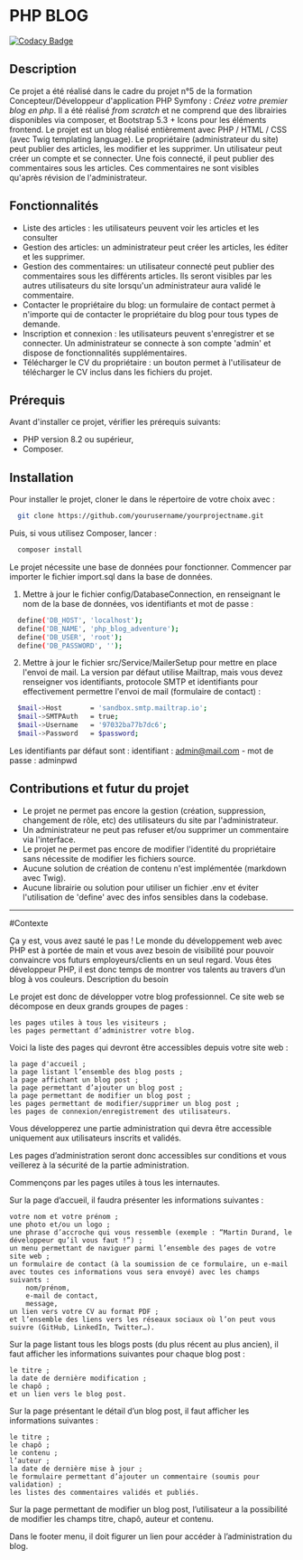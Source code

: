 # PHP BLOG

[![Codacy Badge](https://api.codacy.com/project/badge/Grade/fe3c23162fa84dcab255419c8bb108b7)](https://app.codacy.com/gh/njarach/php_blog_adventure?utm_source=github.com&utm_medium=referral&utm_content=njarach/php_blog_adventure&utm_campaign=Badge_Grade)

## Description

Ce projet a été réalisé dans le cadre du projet n°5 de la formation Concepteur/Développeur d'application PHP Symfony : _Créez votre premier blog en php_. Il a été réalisé _from scratch_ et ne comprend que des librairies disponibles via composer, et Bootstrap 5.3 + Icons pour les éléments frontend.
Le projet est un blog réalisé entièrement avec PHP / HTML / CSS (avec Twig templating language). Le propriétaire (administrateur du site) peut publier des articles, les modifier et les supprimer. Un utilisateur peut créer un compte et se connecter. 
Une fois connecté, il peut publier des commentaires sous les articles. Ces commentaires ne sont visibles qu'après révision de l'administrateur.

## Fonctionnalités

- Liste des articles : les utilisateurs peuvent voir les articles et les consulter
- Gestion des articles: un administrateur peut créer les articles, les éditer et les supprimer.
- Gestion des commentaires: un utilisateur connecté peut publier des commentaires sous les différents articles. Ils seront visibles par les autres utilisateurs du site lorsqu'un administrateur aura validé le commentaire.
- Contacter le propriétaire du blog: un formulaire de contact permet à n'importe qui de contacter le propriétaire du blog pour tous types de demande.
- Inscription et connexion : les utilisateurs peuvent s'enregistrer et se connecter. Un administrateur se connecte à son compte 'admin' et dispose de fonctionnalités supplémentaires.
- Télécharger le CV du propriétaire : un bouton permet à l'utilisateur de télécharger le CV inclus dans les fichiers du projet.

## Prérequis

Avant d'installer ce projet, vérifier les prérequis suivants:

- PHP version 8.2 ou supérieur, 
- Composer.

## Installation

Pour installer le projet, cloner le dans le répertoire de votre choix avec :
```bash
  git clone https://github.com/yourusername/yourprojectname.git
````

Puis, si vous utilisez Composer, lancer : 
```bash
  composer install
````

Le projet nécessite une base de données pour fonctionner. Commencer par importer le fichier import.sql dans la base de données. 

1. Mettre à jour le fichier config/DatabaseConnection, en renseignant le nom de la base de données, vos identifiants et mot de passe : 
````bash
  define('DB_HOST', 'localhost');
  define('DB_NAME', 'php_blog_adventure');
  define('DB_USER', 'root');
  define('DB_PASSWORD', '');
````
2. Mettre à jour le fichier src/Service/MailerSetup pour mettre en place l'envoi de mail. La version par défaut utilise Mailtrap, mais vous devez renseigner vos identifiants, protocole SMTP et identifiants pour effectivement permettre l'envoi de mail (formulaire de contact) :
````bash
  $mail->Host       = 'sandbox.smtp.mailtrap.io';
  $mail->SMTPAuth   = true;
  $mail->Username   = '97032ba77b7dc6';
  $mail->Password   = $password;
````

Les identifiants par défaut sont : identifiant : admin@mail.com  - mot de passe : adminpwd

## Contributions et futur du projet
- Le projet ne permet pas encore la gestion (création, suppression, changement de rôle, etc) des utilisateurs du site par l'administrateur.
- Un administrateur ne peut pas refuser et/ou supprimer un commentaire via l'interface.
- Le projet ne permet pas encore de modifier l'identité du propriétaire sans nécessite de modifier les fichiers source.
- Aucune solution de création de contenu n'est implémentée (markdown avec Twig).
- Aucune librairie ou solution pour utiliser un fichier .env et éviter l'utilisation de 'define' avec des infos sensibles dans la codebase.

---

#Contexte

Ça y est, vous avez sauté le pas ! Le monde du développement web avec PHP est à portée de main et vous avez besoin de visibilité pour pouvoir convaincre vos futurs employeurs/clients en un seul regard. Vous êtes développeur PHP, il est donc temps de montrer vos talents au travers d’un blog à vos couleurs.
Description du besoin

Le projet est donc de développer votre blog professionnel. Ce site web se décompose en deux grands groupes de pages :

    les pages utiles à tous les visiteurs ;
    les pages permettant d’administrer votre blog.

Voici la liste des pages qui devront être accessibles depuis votre site web :

    la page d'accueil ;
    la page listant l’ensemble des blog posts ;
    la page affichant un blog post ;
    la page permettant d’ajouter un blog post ;
    la page permettant de modifier un blog post ;
    les pages permettant de modifier/supprimer un blog post ;
    les pages de connexion/enregistrement des utilisateurs.

Vous développerez une partie administration qui devra être accessible uniquement aux utilisateurs inscrits et validés.

Les pages d’administration seront donc accessibles sur conditions et vous veillerez à la sécurité de la partie administration.

Commençons par les pages utiles à tous les internautes.

Sur la page d’accueil, il faudra présenter les informations suivantes :

    votre nom et votre prénom ;
    une photo et/ou un logo ;
    une phrase d’accroche qui vous ressemble (exemple : “Martin Durand, le développeur qu’il vous faut !”) ;
    un menu permettant de naviguer parmi l’ensemble des pages de votre site web ;
    un formulaire de contact (à la soumission de ce formulaire, un e-mail avec toutes ces informations vous sera envoyé) avec les champs suivants :
        nom/prénom,
        e-mail de contact,
        message,
    un lien vers votre CV au format PDF ;
    et l’ensemble des liens vers les réseaux sociaux où l’on peut vous suivre (GitHub, LinkedIn, Twitter…).

Sur la page listant tous les blogs posts (du plus récent au plus ancien), il faut afficher les informations suivantes pour chaque blog post :

    le titre ;
    la date de dernière modification ;
    le chapô ;
    et un lien vers le blog post.

Sur la page présentant le détail d’un blog post, il faut afficher les informations suivantes :

    le titre ;
    le chapô ;
    le contenu ;
    l’auteur ;
    la date de dernière mise à jour ;
    le formulaire permettant d’ajouter un commentaire (soumis pour validation) ;
    les listes des commentaires validés et publiés.

Sur la page permettant de modifier un blog post, l’utilisateur a la possibilité de modifier les champs titre, chapô, auteur et contenu.

Dans le footer menu, il doit figurer un lien pour accéder à l’administration du blog.
